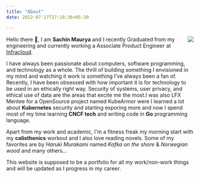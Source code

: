 ```yaml
---
title: "About"
date: 2022-07-17T17:18:36+05:30

---
```

<img align="right" src="https://i.imgur.com/7jhLb3k.jpg" />

<!-- ![image](/about/images/sachin_image.jpeg) -->
Hello there 👋, I am **Sachin Maurya** and I recently Graduated from my engineering and currently working a Associate Product Engineer at [Infracloud](https://www.infracloud.io/).

I have always been passionate about computers, software programming, and technology as a whole. The thrill of building something I envisioned in my mind and watching it work is something I’ve always been a fan of. Recently, I have been obsessed with how important it is for technology to be used in an ethically right way. Security of systems, user privacy, and ethical use of data are the areas that excite me the most.I was also LFX Mentee for a OpenSource project named KubeArmor were I learned a lot about 
**Kubernetes** security and starting exporing more and now I spend most of my time learning **CNCF tech**  and writing code in **Go** programming language.

Apart from my work and academic, I'm a fitness freak my morning start with my **calisthenics** workout and I also love reading novels. Some of my favorites are by *Haruki Murakami* named *Kafka on the shore* & *Norwegian wood* and many others...

This website is supposed to be a portfolio for all my work/non-work things and will be updated as I progress in my career.
